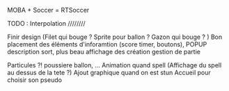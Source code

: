 MOBA + Soccer = RTSoccer

TODO :
Interpolation ////////

Finir design (Filet qui bouge ? Sprite pour ballon ? Gazon qui bouge ? ) Bon placement des éléments d'inforamtion (score timer, boutons), POPUP description sort, plus beau affichage des création gestion de partie

Particules ?! poussiere ballon, ...
Animation quand spell (Affichage du spell au dessus de la tete ?)
Ajout graphique quand on est stun
Accueil pour choisir son pseudo